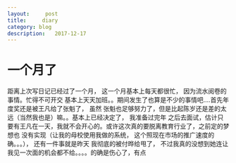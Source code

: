 ```yaml
---
layout:     post
title:     diary
category: blog
description:   2017-12-17
---
```



# 一个月了

距离上次写日记已经过了一个月， 这一个月基本上每天都很忙， 因为流水阅卷的事情。忙得不可开交
基本上天天加班。。期间发生了也算是不少的事情吧....首先年度奖还是被王凡给了张魁了， 虽然
张魁也足够努力了，但是比起陈岁还是差的太远（当然我也是）嘛。。基本上已经决定了， 我准备过完年
之后去面试，估计只要有王凡在一天，我就不会开心的。或许这次真的要脱离教育行业了，之前定的梦想也
没有实现（让我的母校使用我做的系统， 这个照现在市场的推广速度的确。。。）， 还有一件事就是昨天
我彻底的被付晔给甩了， 不过我真的没想到她连让我见一次面的机会都不给。。。。的确是伤心了，有点